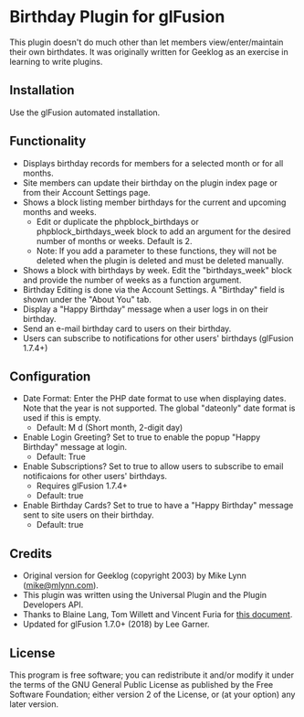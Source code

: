 # Birthday Plugin for glFusion
This plugin doesn't do much other than let members view/enter/maintain their own birthdates.
It was originally written for Geeklog as an exercise in learning to write plugins.

## Installation
Use the glFusion automated installation.

## Functionality
* Displays birthday records for members for a selected month or for all months.
* Site members can update their birthday on the plugin index page or from their
Account Settings page.
* Shows a block listing member birthdays for the current and upcoming months and weeks.
  * Edit or duplicate the phpblock_birthdays or phpblock_birthdays_week block
to add an argument for the desired number of months or weeks. Default is 2.
  * Note: If you add a parameter to these functions, they will not be deleted
when the plugin is deleted and must be deleted manually.
* Shows a block with birthdays by week. Edit the &quot;birthdays_week&quot; block
and provide the number of weeks as a function argument.
* Birthday Editing is done via the Account Settings. A &quot;Birthday&quot;
field is shown under the &quot;About You&quot; tab.
* Display a &quot;Happy Birthday&quot; message when a user logs in on their birthday.
* Send an e-mail birthday card to users on their birthday.
* Users can subscribe to notifications for other users' birthdays (glFusion 1.7.4+)

## Configuration
* Date Format: Enter the PHP date format to use when displaying dates.
Note that the year is not supported. The global &quot;dateonly&quot; date
format is used if this is empty.
  * Default: M d (Short month, 2-digit day)
* Enable Login Greeting? Set to true to enable the popup &quot;Happy Birthday&quot; message at login.
  * Default: True
* Enable Subscriptions? Set to true to allow users to subscribe to email notificaions for
other users' birthdays.
  * Requires glFusion 1.7.4+
  * Default: true
* Enable Birthday Cards? Set to true to have a &quot;Happy Birthday&quot; message sent to
site users on their birthday.
  * Default: true

## Credits
* Original version for Geeklog (copyright 2003) by Mike Lynn (mike@mlynn.com).
* This plugin was written using the Universal Plugin and the Plugin Developers API.
* Thanks to Blaine Lang, Tom Willett and Vincent Furia for <a href=http://gplugs.sourceforge.net/pluginman/>this document</a>.
* Updated for glFusion 1.7.0+ (2018) by Lee Garner.

## License
This program is free software; you can redistribute it and/or modify it under
the terms of the GNU General Public License as published by the Free Software
Foundation; either version 2 of the License, or (at your option) any later
version.
